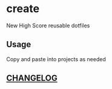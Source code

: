 # create

New High Score reusable dotfiles

## Usage

Copy and paste into projects as needed

## [CHANGELOG](CHANGELOG.md)
